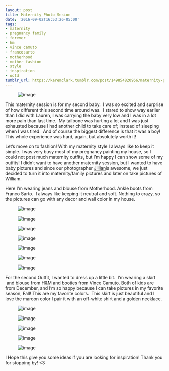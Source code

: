 ```yaml
---
layout: post
title: Maternity Photo Sesion
date: '2016-09-02T16:53:26-05:00'
tags:
- maternity
- pregnancy family
- forever
- hm
- vince camuto
- francosarto
- motherhood
- mother fashion
- style
- inspiration
- ootd
tumblr_url: https://karemclark.tumblr.com/post/149854820966/maternity-photo-sesion
---
```

<figure data-orig-width="2640" data-orig-height="3960" class="tmblr-full"><img src="https://64.media.tumblr.com/86cea9205ce176fa2925739a2fa13fcc/tumblr_inline_ocwchrT3hr1t4qra9_540.jpg" alt="image" data-orig-width="2640" data-orig-height="3960"></figure>

This maternity session is for my second baby. &nbsp;I was so excited and surprise of how different this second time around was. &nbsp;I stared to show way earlier than I did with Lauren, I was carrying the baby very low and I was in a lot more pain than last time. &nbsp;My tailbone was hurting a lot and I was just exhausted because I had another child to take care of; instead of sleeping when I was tired. &nbsp;And of course the biggest difference is that it was a boy! This whole experience was hard, again, but absolutely worth it!

Let’s move on to fashion! With my maternity style I always like to keep it simple. I was very busy most of my pregnancy painting my house, so I could not post much maternity outfits, but I’m happy I can show some of my outfits! I didn’t want to have another maternity session, but I wanted to have baby pictures and since our photographer [Jillian](http://www.jillianfarnsworthblog.com/)is awesome, we just decided to turn it into maternity/family pictures and later on take pictures of William.

Here I’m wearing jeans and blouse from Motherhood. Ankle boots from Franco Sarto. &nbsp;I always like keeping it neutral and soft. Nothing to crazy, so the pictures can go with any decor and wall color in my house.

<figure data-orig-width="2640" data-orig-height="3960" class="tmblr-full"><img src="https://64.media.tumblr.com/b087c30b5345346618a62a33c03af941/tumblr_inline_ocwbmgmy2s1t4qra9_540.jpg" alt="image" data-orig-width="2640" data-orig-height="3960"></figure><figure data-orig-width="2640" data-orig-height="3960" class="tmblr-full"><img src="https://64.media.tumblr.com/d6e1db0a3790fc8e7b01c40bcb53bbfb/tumblr_inline_ocwbnfSzHA1t4qra9_540.jpg" alt="image" data-orig-width="2640" data-orig-height="3960"></figure><figure data-orig-width="2640" data-orig-height="3960" class="tmblr-full"><img src="https://64.media.tumblr.com/eabd596e68340261975680f4b4955290/tumblr_inline_ocwbmqP0Mh1t4qra9_540.jpg" alt="image" data-orig-width="2640" data-orig-height="3960"></figure><figure data-orig-width="3960" data-orig-height="2640" class="tmblr-full"><img src="https://64.media.tumblr.com/15abf526fec3ea4f5b5d5c1828069c3f/tumblr_inline_ocwbn4IDOQ1t4qra9_540.jpg" alt="image" data-orig-width="3960" data-orig-height="2640"></figure><figure data-orig-width="2640" data-orig-height="3960" class="tmblr-full"><img src="https://64.media.tumblr.com/a492a9a51e9a30c41b05c90182fe4c54/tumblr_inline_ocwbo73fSA1t4qra9_540.jpg" alt="image" data-orig-width="2640" data-orig-height="3960"></figure><figure data-orig-width="2640" data-orig-height="3960" class="tmblr-full"><img src="https://64.media.tumblr.com/89702fd157e2a9eb56b856fc42817509/tumblr_inline_ocwbnug9ex1t4qra9_540.jpg" alt="image" data-orig-width="2640" data-orig-height="3960"></figure><figure data-orig-width="3960" data-orig-height="2640" class="tmblr-full"><img src="https://64.media.tumblr.com/f0913ae21c2fdcc7ce37bef54cae0e8b/tumblr_inline_ocwblxqkHW1t4qra9_540.jpg" alt="image" data-orig-width="3960" data-orig-height="2640"></figure>

For the second Outfit, I wanted to dress up a little bit. &nbsp;I’m wearing a skirt &nbsp;and blouse from H&M and booties from Vince Camuto. Both of kids are from December, and I’m so happy because I can take pictures in my favorite season, Fall! This are my favorite colors. &nbsp;This skirt is just beautiful and I love the maroon color I pair it with an off-white shirt and a golden necklace.&nbsp;

<figure data-orig-width="2640" data-orig-height="3960" class="tmblr-full"><img src="https://64.media.tumblr.com/9f97a8c95cb2fd6b4e9614a3e567a8fb/tumblr_inline_ocwcb2AqQ71t4qra9_540.jpg" alt="image" data-orig-width="2640" data-orig-height="3960"></figure><figure data-orig-width="2640" data-orig-height="3960" class="tmblr-full"><img src="https://64.media.tumblr.com/a8a2edd044d0103627684efda90f8c76/tumblr_inline_ocwca9Mlsd1t4qra9_540.jpg" alt="image" data-orig-width="2640" data-orig-height="3960"></figure><figure data-orig-width="2640" data-orig-height="3960" class="tmblr-full"><img src="https://64.media.tumblr.com/ae3a45fbf3ab5d579aeab37f8c2ca583/tumblr_inline_ocwcg2QrRZ1t4qra9_540.jpg" alt="image" data-orig-width="2640" data-orig-height="3960"></figure><figure data-orig-width="2640" data-orig-height="3960" class="tmblr-full"><img src="https://64.media.tumblr.com/68b9d239a71d81b4ded8f5be680eceda/tumblr_inline_ocwcggfxdV1t4qra9_540.jpg" alt="image" data-orig-width="2640" data-orig-height="3960"></figure><figure data-orig-width="2640" data-orig-height="3960" class="tmblr-full"><img src="https://64.media.tumblr.com/4382b047a17db04c00c03108b8727588/tumblr_inline_ocwcals4In1t4qra9_540.jpg" alt="image" data-orig-width="2640" data-orig-height="3960"></figure>

I Hope this give you some ideas if you are looking for inspiration! Thank you for stopping by! \<3

